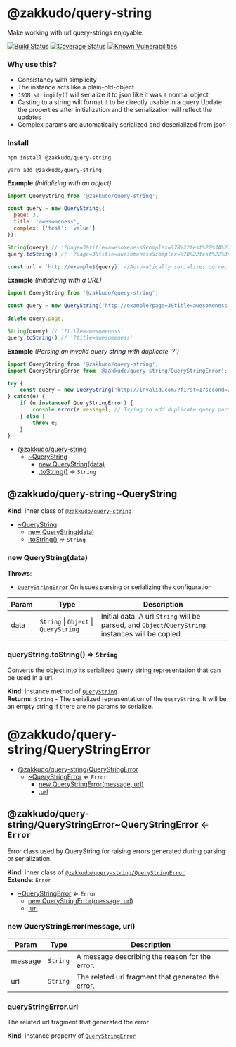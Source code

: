 <a name="module_@zakkudo/query-string"></a>

# @zakkudo/query-string
<p>
Make working with url query-strings enjoyable.
</p>

<p>
<a href="https://travis-ci.org/zakkudo/query-string">
    <img src="https://travis-ci.org/zakkudo/query-string.svg?branch=master"
         alt="Build Status" /></a>
<a href="https://coveralls.io/github/zakkudo/query-string?branch=master">
    <img src="https://coveralls.io/repos/github/zakkudo/query-string/badge.svg?branch=master"
         alt="Coverage Status" /></a>
<a href="https://snyk.io/test/github/zakkudo/query-string">
    <img src="https://snyk.io/test/github/zakkudo/query-string/badge.svg"
         alt="Known Vulnerabilities"
         data-canonical-src="https://snyk.io/test/github/zakkudo/query-string"
         style="max-width:100%;" /></a>
</p>

<h3>Why use this?</h3>

- Consistancy with simplicity
- The instance acts like a plain-old-object
- `JSON.stringify()` will serialize it to json like it was a normal object
- Casting to a string will format it to be directly usable in a query
  Update the properties after initialization and the serialization will reflect the updates
- Complex params are automatically serialized and deserialized from json

<h3>Install</h3>

```console
npm install @zakkudo/query-string
```

``` console
yarn add @zakkudo/query-string
```

**Example** *(Initializing with an object)*  
```js
import QueryString from '@zakkudo/query-string';

const query = new QueryString({
  page: 3,
  title: 'awesomeness',
  complex: {'test': 'value'}
});

String(query) // '?page=3&title=awesomeness&complex=%7B%22test%22%3A%22value%22%7D&'
query.toString() // '?page=3&title=awesomeness&complex=%7B%22test%22%3A%22value%22%7D&'

const url = `http://example${query}` //Automatically serializes correctly
```
**Example** *(Initializing with a URL)*  
```js
import QueryString from '@zakkudo/query-string';

const query = new QueryString('http://example?page=3&title=awesomeness');

delete query.page;

String(query) // '?title=awesomeness'
query.toString() // '?title=awesomeness'
```
**Example** *(Parsing an invalid query string with duplicate &#x27;?&#x27;)*  
```js
import QueryString from '@zakkudo/query-string';
import QueryStringError from '@zakkudo/query-string/QueryStringError';

try {
    const query = new QueryString('http://invalid.com/?first=1?second=2')
} catch(e) {
    if (e instanceof QueryStringError) {
        console.error(e.message); // Trying to add duplicate query param when already exists
    } else {
        throw e;
    }
}
```

* [@zakkudo/query-string](#module_@zakkudo/query-string)
    * [~QueryString](#module_@zakkudo/query-string..QueryString)
        * [new QueryString(data)](#new_module_@zakkudo/query-string..QueryString_new)
        * [.toString()](#module_@zakkudo/query-string..QueryString+toString) ⇒ <code>String</code>

<a name="module_@zakkudo/query-string..QueryString"></a>

## @zakkudo/query-string~QueryString
**Kind**: inner class of [<code>@zakkudo/query-string</code>](#module_@zakkudo/query-string)  

* [~QueryString](#module_@zakkudo/query-string..QueryString)
    * [new QueryString(data)](#new_module_@zakkudo/query-string..QueryString_new)
    * [.toString()](#module_@zakkudo/query-string..QueryString+toString) ⇒ <code>String</code>

<a name="new_module_@zakkudo/query-string..QueryString_new"></a>

### new QueryString(data)
**Throws**:

- [<code>QueryStringError</code>](#module_@zakkudo/query-string/QueryStringError..QueryStringError) On issues parsing or serializing the configuration


| Param | Type | Description |
| --- | --- | --- |
| data | <code>String</code> \| <code>Object</code> \| <code>QueryString</code> | Initial data.  A url `String` will be parsed, and `Object`/`QueryString` instances will be copied. |

<a name="module_@zakkudo/query-string..QueryString+toString"></a>

### queryString.toString() ⇒ <code>String</code>
Converts the object into its serialized query string representation
that can be used in a url.

**Kind**: instance method of [<code>QueryString</code>](#module_@zakkudo/query-string..QueryString)  
**Returns**: <code>String</code> - The serialized representation of the `QueryString`.  It
will be an empty string if there are no params to serialize.  
<a name="module_@zakkudo/query-string/QueryStringError"></a>

# @zakkudo/query-string/QueryStringError

* [@zakkudo/query-string/QueryStringError](#module_@zakkudo/query-string/QueryStringError)
    * [~QueryStringError](#module_@zakkudo/query-string/QueryStringError..QueryStringError) ⇐ <code>Error</code>
        * [new QueryStringError(message, url)](#new_module_@zakkudo/query-string/QueryStringError..QueryStringError_new)
        * [.url](#module_@zakkudo/query-string/QueryStringError..QueryStringError+url)

<a name="module_@zakkudo/query-string/QueryStringError..QueryStringError"></a>

## @zakkudo/query-string/QueryStringError~QueryStringError ⇐ <code>Error</code>
Error class used by QueryString for raising errors
generated during parsing or serialization.

**Kind**: inner class of [<code>@zakkudo/query-string/QueryStringError</code>](#module_@zakkudo/query-string/QueryStringError)  
**Extends**: <code>Error</code>  

* [~QueryStringError](#module_@zakkudo/query-string/QueryStringError..QueryStringError) ⇐ <code>Error</code>
    * [new QueryStringError(message, url)](#new_module_@zakkudo/query-string/QueryStringError..QueryStringError_new)
    * [.url](#module_@zakkudo/query-string/QueryStringError..QueryStringError+url)

<a name="new_module_@zakkudo/query-string/QueryStringError..QueryStringError_new"></a>

### new QueryStringError(message, url)

| Param | Type | Description |
| --- | --- | --- |
| message | <code>String</code> | A message describing the reason for the error. |
| url | <code>String</code> | The related url fragment that generated the error. |

<a name="module_@zakkudo/query-string/QueryStringError..QueryStringError+url"></a>

### queryStringError.url
The related url fragment that generated the error

**Kind**: instance property of [<code>QueryStringError</code>](#module_@zakkudo/query-string/QueryStringError..QueryStringError)  
